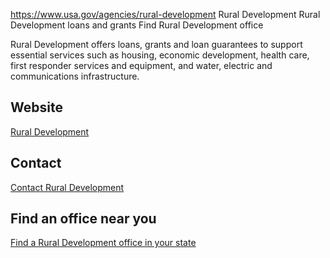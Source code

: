 

https://www.usa.gov/agencies/rural-development
Rural Development
Rural Development loans and grants
Find Rural Development office

Rural Development offers loans, grants and loan guarantees to support essential services such as housing, economic development, health care, first responder services and equipment, and water, electric and communications infrastructure.

Website
-------
[Rural Development](https://www.rd.usda.gov/)

Contact
-------
[Contact Rural Development](https://www.rd.usda.gov/contact-us/national-office)

Find an office near you
-----------------------
[Find a Rural Development office in your state](https://www.rd.usda.gov/contact-us/state-offices)
